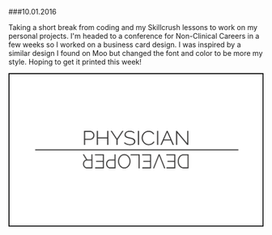 ###10.01.2016

Taking a short break from coding and my Skillcrush lessons to work on my personal projects. I'm headed to a conference for
Non-Clinical Careers in a few weeks so I worked on a business card design. I was inspired by a similar design I found on Moo
but changed the font and color to be more my style. Hoping to get it printed this week!

![Card](/100116.png)
